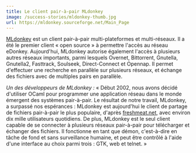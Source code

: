 ```yaml
---
title: Le client pair-à-pair MLdonkey
image: /success-stories/mldonkey-thumb.jpg
url: https://mldonkey.sourceforge.net/Main_Page
---
```


[MLdonkey](https://mldonkey.sourceforge.net/Main_Page) est un client
pair-à-pair multi-plateformes et multi-réseaux. Il a été le premier
client « open source » à permettre l'accès au réseau eDonkey.
Aujourd'hui, MLdonkey autorise également l'accès à plusieurs autres
réseaux importants, parmi lesquels Overnet, Bittorrent, Gnutella,
Gnutella2, Fasttrack, Soulseek, Direct-Connect et Opennap. Il permet
d'effectuer une recherche en parallèle sur plusieurs réseaux, et échange
des fichiers avec de multiples pairs en parallèle.

*Un des développeurs de MLdonkey :* « Début 2002, nous avons décidé
d'utiliser OCaml pour programmer une application réseau dans le monde
émergent des systèmes pair-à-pair. Le résultat de notre travail,
MLdonkey, a surpassé nos espérances : MLdonkey est aujourd'hui le client
de partage de fichiers pair-à-pair le plus populaire, d'après
[freshmeat.net](https://freshmeat.net/), avec environ dix mille
utilisateurs quotidiens. De plus, MLdonkey est le seul client capable de
se connecter à plusieurs réseaux pair-à-pair pour télécharger et
échanger des fichiers. Il fonctionne en tant que démon, c'est-à-dire en
tâche de fond et sans surveillance humaine, et peut être contrôlé à
l'aide d'une interface au choix parmi trois : GTK, web et telnet. »
